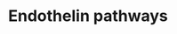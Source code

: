 ---
annotations:
- id: DOID:10763
  parent: cardiovascular system disease
  type: Disease Ontology
  value: hypertension
- id: DOID:10913
  parent: cardiovascular system disease
  type: Disease Ontology
  value: benign essential hypertension
- id: CL:0000192
  parent: native cell
  type: Cell Type Ontology
  value: smooth muscle cell
- id: CL:0000071
  parent: native cell
  type: Cell Type Ontology
  value: blood vessel endothelial cell
- id: PW:0000314
  parent: regulatory pathway
  type: Pathway Ontology
  value: calcium/calmodulin dependent signaling pathway
- id: PW:0000228
  parent: signaling pathway
  type: Pathway Ontology
  value: G protein mediated signaling pathway via Galphai family
- id: PW:0000227
  parent: signaling pathway
  type: Pathway Ontology
  value: G protein mediated signaling pathway via Galphas family
- id: PW:0000006
  parent: signaling pathway
  type: Pathway Ontology
  value: Ras superfamily mediated signaling pathway
- id: PW:0000229
  parent: signaling pathway
  type: Pathway Ontology
  value: G protein mediated signaling pathway via Galphaq family
- id: PW:0000506
  parent: signaling pathway
  type: Pathway Ontology
  value: endothelin signaling pathway
authors:
- Mkutmon
- MaintBot
- Eweitz
description: Endothelin-1 is a bicyclic 21 amino acid peptide, produced primarily
  in the endothelium. It is a potent stimulus of long-lasting and persistent vasoconstriction.
  It also has a role as a stimulus of inflammation, oxidative stress and cellular
  proliferation.
last-edited: 2021-05-21
organisms:
- Bos taurus
redirect_from:
- /index.php/Pathway:WP3246
- /instance/WP3246
revision: null
schema-jsonld:
- '@context': https://schema.org/
  '@id': https://wikipathways.github.io/pathways/WP3246.html
  '@type': Dataset
  creator:
    '@type': Organization
    name: WikiPathways
  description: Endothelin-1 is a bicyclic 21 amino acid peptide, produced primarily
    in the endothelium. It is a potent stimulus of long-lasting and persistent vasoconstriction.
    It also has a role as a stimulus of inflammation, oxidative stress and cellular
    proliferation.
  keywords:
  - ADCY10
  - ADRA1A
  - ADRB1
  - ATP
  - ATP2A2
  - Arachidonic acid
  - Big ET1
  - CAD
  - CALCRL
  - CNN1
  - COII
  - CT
  - Ca2+
  - Ca2+ channel
  - CaM
  - Citrulline
  - DAG
  - ECE1
  - EDHF
  - EDN1
  - EDNRA
  - EDNRB
  - Furin-like protease
  - GNA15
  - GNAI1
  - GNAS
  - GNB5
  - GNG13
  - GTP
  - IP3
  - IP3R
  - K+
  - K+ channel
  - L-Arginine
  - MAP2K1
  - MAPK1
  - MYL1
  - MYLK
  - 'NO'
  - NOS3
  - NPY
  - NPY1R
  - PGI2
  - PIP2
  - PLCB1
  - PMCA
  - PRKCA
  - PTGIR
  - Pre-pro ET1
  - RAF1
  - RAMP1
  - RIIAD1
  - cAMP
  - cGMP
  - sGC
  license: CC0
  name: Endothelin pathways
seo: CreativeWork
title: Endothelin pathways
wpid: WP3246
---